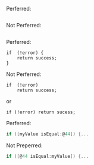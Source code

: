 Perferred:

```objctive-c

```

Not Perferred:

```objctive-c

```

Perferred:

```objctive-c
if	(!error) {
	return success;
}
```

Not Perferred:

```objctive-c
if	(!error)
	return success;
```

or 

```obective-c
if (!error) return sucess;
```

Perferred:

```objective-c
if ([myValue isEqual:@44]) {...
```	

Not Preperred:

```objective-c
if ([@44 isEqual:myValue]) {...
```


